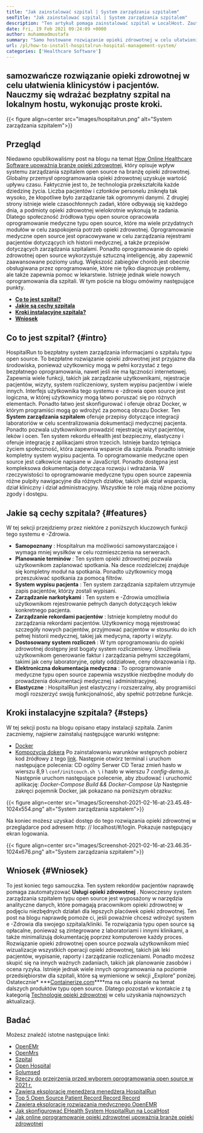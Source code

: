 ```yaml
---
title: "Jak zainstalować szpital | System zarządzania szpitalem" 
seoTitle: "Jak zainstalować szpital | System zarządzania szpitalem" 
description: "Ten artykuł pomaga zainstalować szpital w LocalHost. Zautomatyzuj procesy medyczne z wykorzystaniem bogatych, open source, bezpłatnego systemu zarządzania szpitalnego." 
date: Fri, 19 Feb 2021 09:24:09 +0000
author: muhammadmustafa
summary: "Samo hostowane rozwiązanie opieki zdrowotnej w celu ułatwienia klinicystów i pacjentów. Nauczmy się wdrażać bezpłatny szpital w lokalnym hostu, wykonując proste kroki." 
url: /pl/how-to-install-hospitalrun-hospital-management-system/
categories: ['Healthcare Software']
---
```


## samozwańcze rozwiązanie opieki zdrowotnej w celu ułatwienia klinicystów i pacjentów. Nauczmy się wdrażać bezpłatny szpital na lokalnym hostu, wykonując proste kroki.

{{< figure align=center src="images/hospitalrun.png" alt="System zarządzania szpitalem">}}


## Przegląd
Niedawno opublikowaliśmy post na blogu na temat [How Online Healthcare Software upoważnia branżę opieki zdrowotnej][1], który opisuje wpływ systemu zarządzania szpitalem open source na branżę opieki zdrowotnej. Globalny przemysł oprogramowania opieki zdrowotnej uzyskuje wartość upływu czasu. Faktycznie jest to, że technologia przekształciła każde dziedzinę życia. Liczba pacjentów i członków personelu zniknęła tak wysoko, że kłopotliwe było zarządzanie tak ogromnymi danymi. Z drugiej strony istnieje wiele czasochłonnych zadań, które odbywają się każdego dnia, a podmioty opieki zdrowotnej wielokrotnie wykonują te zadania. Dlatego społeczność źródłowa typu open source opracowała oprogramowanie medyczne typu open source, które ma wiele przydatnych modułów w celu zaspokojenia potrzeb opieki zdrowotnej.
Oprogramowanie medyczne open source jest opracowywane w celu zarządzania rejestrami pacjentów dotyczących ich historii medycznej, a także przepisów dotyczących zarządzania szpitalami. Ponadto oprogramowanie do opieki zdrowotnej open source wykorzystuje sztuczną inteligencję, aby zapewnić zaawansowane poziomy usług. Większość zabiegów chorób jest obecnie obsługiwana przez oprogramowanie, które nie tylko diagnozuje problemy, ale także zapewnia pomoc w lekarstwie. Istnieje jednak wiele nowych oprogramowania dla szpitali. W tym poście na blogu omówimy następujące punkty.
* [ **Co to jest szpital?** ][2]
* [ **Jakie są cechy szpitala** ][3]
* [ **Kroki instalacyjne szpitala?** ][4]
* [ **Wniosek** ][5]

## Co to jest szpital? {#intro}

HospitalRun to bezpłatny system zarządzania informacjami o szpitalu typu open source. To bezpłatne rozwiązanie opieki zdrowotnej jest przyjazne dla środowiska, ponieważ użytkownicy mogą w pełni korzystać z tego bezpłatnego oprogramowania, nawet jeśli nie ma łączności internetowej. Zapewnia wiele funkcji, takich jak zarządzanie użytkownikami, rejestracje pacjentów, wizyty, system rozliczeniowy, system wypisu pacjentów i wiele innych. Interfejs użytkownika tego systemu e -zdrowia open source jest logiczna, w której użytkownicy mogą łatwo poruszać się po różnych elementach. Ponadto łatwo jest skonfigurować i oferuje obraz Docker, w którym programiści mogą go wdrożyć za pomocą obrazu Docker.
Ten **System zarządzania szpitalem** oferuje przepisy dotyczące integracji laboratoriów w celu scentralizowania dokumentacji medycznej pacjenta. Ponadto pozwala użytkownikom prowadzić rejestrację wizyt pacjentów, leków i ocen. Ten system rekordu eHealth jest bezpieczny, elastyczny i oferuje integrację z aplikacjami stron trzecich. Istnieje bardzo tętniąca życiem społeczność, która zapewnia wsparcie dla szpitala. Ponadto istnieje kompletny system wypisu pacjenta. To oprogramowanie medyczne open source jest całkowicie napisane w JavaScript. Ponadto dostępna jest kompleksowa dokumentacja dotycząca rozwoju i wdrażania. W rzeczywistości to oprogramowanie medyczne typu open source zapewnia różne pulpity nawigacyjne dla różnych działów, takich jak dział wsparcia, dział kliniczny i dział administracyjny. Wszystkie te role mają różne poziomy zgody i dostępu.

## Jakie są cechy szpitala? {#features}

W tej sekcji przejdziemy przez niektóre z poniższych kluczowych funkcji tego systemu e -Zdrowia.
* **Samopoznany** : Hospitalrun ma możliwości samowystarczające i wymaga mniej wysiłków w celu rozmieszczenia na serwerach.
* **Planowanie terminów** : Ten system opieki zdrowotnej pozwala użytkownikom zaplanować spotkania. Na desce rozdzielczej znajduje się kompletny moduł na spotkania. Ponadto użytkownicy mogą przeszukiwać spotkania za pomocą filtrów.
* **System wypisu pacjenta** : Ten system zarządzania szpitalem utrzymuje zapis pacjentów, którzy zostali wypisani.
* **Zarządzanie narkotykami** : Ten system e -Zdrowia umożliwia użytkownikom rejestrowanie pełnych danych dotyczących leków konkretnego pacjenta.
* **Zarządzanie rekordami pacjentów** : Istnieje kompletny moduł do zarządzania rekordami pacjentów. Użytkownicy mogą rejestrować szczegóły nowych pacjentów, przyjmować pacjentów w stosunku do ich pełnej historii medycznej, takiej jak medycyna, raporty i wizyty.
* **Dostosowany system rozliczeń** : W tym oprogramowaniu do opieki zdrowotnej dostępny jest bogaty system rozliczeniowy. Umożliwia użytkownikom generowanie faktur i zarządzania pełnymi szczegółami, takimi jak ceny laboratoryjne, opłaty oddziałowe, ceny obrazowania i itp.
* **Elektroniczna dokumentacja medyczna** : To oprogramowanie medyczne typu open source zapewnia wszystkie niezbędne moduły do ​​prowadzenia dokumentacji medycznej i administracyjnej.
* **Elastyczne** : HospitalRun jest elastyczny i rozszerzalny, aby programiści mogli rozszerzyć swoją funkcjonalność, aby spełnić potrzebne funkcje.

## Kroki instalacyjne szpitala? {#steps}

W tej sekcji postu na blogu opisano etapy instalacji szpitala.
Zanim zaczniemy, najpierw zainstaluj następujące warunki wstępne:
  * [Docker][6]
  * [Kompozycja dokera][7]
Po zainstalowaniu warunków wstępnych pobierz kod źródłowy z tego [link][8].
Następnie otwórz terminal i uruchom następujące polecenia:
CD ogólny
Serwer CD
Teraz zmień hasło w wierszu 8,9 \ `conf/initcouch.sh \` i hasło w wierszu 7 _config-demo.js_.
Następnie uruchom następujące polecenie, aby zbudować i uruchomić aplikację:
_Docker-Compose Build && Docker-Compose Up_
Następnie zakręci pojemnik Docker, jak pokazano na poniższym obrazku:

{{< figure align=center src="images/Screenshot-2021-02-16-at-23.45.48-1024x554.png" alt="System zarządzania szpitalem">}}

Na koniec możesz uzyskać dostęp do tego rozwiązania opieki zdrowotnej w przeglądarce pod adresem http: // localhost/#/login. Pokazuje następujący ekran logowania.

{{< figure align=center src="images/Screenshot-2021-02-16-at-23.46.35-1024x676.png" alt="System zarządzania szpitalem">}}


## Wniosek {#Wniosek}

To jest koniec tego samouczka. Ten system rekordów pacjentów naprawdę pomaga zautomatyzować **Usługi opieki zdrowotnej** . Nowoczesny system zarządzania szpitalem typu open source jest wyposażony w narzędzia analityczne danych, które pomagają pracownikom opieki zdrowotnej w podjęciu niezbędnych działań dla lepszych placówek opieki zdrowotnej. Ten post na blogu naprawdę pomoże ci, jeśli poważnie chcesz wdrożyć system e -Zdrowia dla swojego szpitala/kliniki. Te rozwiązania typu open source są opłacalne, ponieważ są zintegrowane z laboratoriami i innymi klinikami, a także minimalizują dokumentację poprzez komputerowe każdy proces. Rozwiązanie opieki zdrowotnej open source pozwala użytkownikom mieć wizualizacje wszystkich operacji opieki zdrowotnej, takich jak leki pacjentów, wypisanie, raporty i zarządzanie rozliczeniami. Ponadto możesz skupić się na innych ważnych zadaniach, takich jak planowanie zasobów i ocena ryzyka. Istnieje jednak wiele innych oprogramowania na poziomie przedsiębiorstw dla szpitali, które są wymienione w sekcji „Explore” poniżej.
Ostatecznie* ***[Containerize.com][9]****ma na celu pisanie na temat dalszych produktów typu open source. Dlatego pozostań w kontakcie z tą kategorią [Technologie opieki zdrowotnej][10] w celu uzyskania najnowszych aktualizacji.

## Badać
Możesz znaleźć istotne następujące linki:
  * [OpenEMr][11]
  * [OpenMrs][12]
  * [Szpital][13]
  * [Open Hospital][14]
  * [Solumsed][15]
  * [Rzeczy do przejrzenia przed wyborem oprogramowania open source w 2021 r.][16]
  * [Zawiera eksplorację menedżera menedżera HospitalRun][17]
  * [Top 5 Open Source Patient Record Record Record][18]
  * [Zawiera eksplorację rozwiązania medycznego OpenEMR][19]
  * [Jak skonfigurować EHealth System HospitalRun na LocalHost][20]
  * [Jak online oprogramowanie opieki zdrowotnej upoważnia branżę opieki zdrowotnej][1]



[1]: https://blog.containerize.com/2021/02/12/how-online-healthcare-software-empowers-healthcare-industry/
[2]: #intro
[3]: #features
[4]: #steps
[5]: #Conclusion
[6]: https://us13.mailchimp.com/mctx/clicks?url=https%3A%2F%2Fdocs.docker.com%2Finstall%2F&h=b220f083ceda72a13e4e77091860b9761ee26229422b3c2590128582d7227f81&v=1&xid=b329e96801&uid=57968001&pool=contact_facing&subject=HospitalRun+1.0+Beta%3A+deploy+instruction
[7]: https://us13.mailchimp.com/mctx/clicks?url=https%3A%2F%2Fdocs.docker.com%2Fcompose%2Finstall%2F&h=58cfa40eb1b8827698a31cbe9ac3661def22ae2b5c28eb832c19da2e3b5a5b0d&v=1&xid=b329e96801&uid=57968001&pool=contact_facing&subject=HospitalRun+1.0+Beta%3A+deploy+instruction
[8]: https://us13.mailchimp.com/mctx/clicks?url=https%3A%2F%2Fhospitalrun.fra1.cdn.digitaloceanspaces.com%2Fdeployments%2Fhr-1.0.0-beta-generic.zip&h=3e79da04f5c6cd968d616537e74f30eef38c16590dc0cbc1945ec8ad214de9c0&v=1&xid=b329e96801&uid=57968001&pool=contact_facing&subject=HospitalRun+1.0+Beta%3A+deploy+instruction
[9]: https://www.containerize.com/
[10]: https://products.containerize.com/health-care-technologies
[11]: https://products.containerize.com/health-care-technologies/openemr
[12]: https://products.containerize.com/health-care-technologies/openmrs
[13]: https://products.containerize.com/healthcare-technologies/hospitalrun
[14]: https://products.containerize.com/healthcare-technologies/open-hospital
[15]: https://products.containerize.com/healthcare-technologies/solismed
[16]: https://blog.containerize.com/cmdb-software/things-to-review-before-opting-open-source-software-in-2021/
[17]: https://blog.containerize.com/healthcare-software/features-exploration-of-medical-record-manager-hospitalrun/
[18]: https://blog.containerize.com/2021/03/05/top-5-open-source-patient-record-management-software/
[19]: https://blog.containerize.com/healthcare-software/open-source-medical-software-openemr-features/
[20]: https://blog.containerize.com/healthcare-software/pl/how-to-install-hospitalrun-hospital-management-system/
